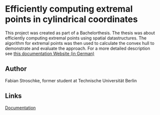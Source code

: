 # Efficiently computing extremal points in cylindrical coordinates
This project was created as part of a Bachelorthesis. The thesis was about efficiently computing extremal points 
using spatial datastructures. The algorithm for extremal points was then used to calculate
the convex hull to demonstrate and evaluate the approach. For a more detailed
description see [this documentation Website (in German)](https://fabianstroschke.github.io/finding_extremal_points_in_3D/)

## Author
Fabian Stroschke, former student at Technische Universität Berlin

## Links
[Documentation](https://fabianstroschke.github.io/finding_extremal_points_in_3D/)